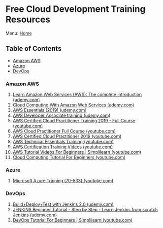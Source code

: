 # Free Cloud Development Training Resources

Menu: [Home](./README.md)

## Table of Contents

- [Amazon AWS](#amazon-aws)
- [Azure](#azure)
- [DevOps](#devops)

### Amazon AWS

1. [Learn Amazon Web Services (AWS): The complete introduction (udemy.com)](https://www.udemy.com/course/learn-amazon-web-services-the-complete-introduction/ "Free 5.5 Hours - Start your journey with AWS, get hands on, and cover every AWS service available today")
1. [Cloud Computing With Amazon Web Services (udemy.com)](https://www.udemy.com/course/cloud-computing-with-amazon-web-services-part-1/ "Free 2.5 Hours - A beginner's guide to learn Cloud Computing with AWS")
1. [AWS Essentials (2019) (udemy.com)](https://www.udemy.com/course/linux-academy-aws-essentials-2019/ "Free 7.5 Hours - Get started using AWS' core services. Linux Academy's AWS Essentials course is designed for those who want to learn the core services, features, and benefits of AWS, while also gaining valuable hands-on experience")
1. [AWS Developer Associate training (udemy.com)](https://www.udemy.com/course/aws-developer-associate-training/ "Free 6.5 Hours - This course aims at training students on the various aspects of the AWS Cloud platform from a developer perspective.It also enables students to get more prepared to take their AWS Developer Associate Exam. This course covers topics that vary from Regions,Availability Zones and VPC to EC2 instances and working with DynamoDB.")
1. [AWS Certified Cloud Practitioner Training 2019 - Full Course (youtube.com)](https://www.youtube.com/watch?v=3hLmDS179YE "This course will help you become an AWS Certified Cloud Practitioner. You will get a complete understanding of the AWS Cloud platform and be prepared to take the certification exam.")
1. [AWS Cloud Practitioner Full Course (youtube.com)](https://www.youtube.com/playlist?list=PLCbzEkWetVXwfPtrQ8CFFEeWFSkIMGuDO)
1. [AWS Certified Cloud Practitioner 2019 (youtube.com)](https://www.youtube.com/playlist?list=PLBfufR7vyJJ4fOplWPOtYqRyQ6YPMsBsF "This is a free course that is designed to help you pass the AWS Certified Cloud Practioner for 2019.")
1. [AWS Technical Essentials Training (youtube.com)](https://www.youtube.com/watch?v=zW2oUbRqNAU "Learn from AWS technical instructors about the AWS Platform, global infrastructure, security, and the core services.")
1. [AWS Certification Training Videos (youtube.com)](https://www.youtube.com/playlist?list=PL9ooVrP1hQOFWxRJcGdCot7AgJu29SVV3 "This AWS Certification Training videos takes you through - What is Cloud Computing, What is Amazon Web Services (AWS), AWS tutorials, AWS services, EC2 tutorial, S3 tutorial, EBS tutorial, Cloudfront tutorial, Glacier tutorial, Storage gateway tutorial, ELB tutorial, Auto scaling tutorial, RDS tutorial, AWS instances, AWS AMI, AWS EMR and more.")
1. [AWS Tutorial Videos For Beginners | Simplilearn (youtube.com)](https://www.youtube.com/playlist?list=PLEiEAq2VkUULlNtIFhEQHo8gacvme35rz "This AWS Tutorial Video Playlist will help you learn what is cloud computing, what is AWS, AWS services - EC2, S3, VPC, Lambda, IAM, CloudWatch, ELB and many more, along with AWS best practices, AWS cloud economics, AWS security, AWS architecture, AWS storage, cloud infrastructure etc.These AWS training videos are ideal for beginners who want to become AWS Certified Solutions Architect, it will help you clear your AWS certification exam.")
1. [Cloud Computing Tutorial For Beginners (youtube.com)](https://www.youtube.com/playlist?list=PLEiEAq2VkUUIJ3o1tehvtux0_Ynf42CBN)

### Azure

1. [Microsoft Azure Training (70-533) (youtube.com)](https://www.youtube.com/playlist?list=PLPie5drlGW25NnMjef7HRdSAqEjxz66Ky)

### DevOps

1. [Build+Deploy+Test with Jenkins 2.0 (udemy.com)](https://www.udemy.com/course/working-with-jenkins/ "Free 3.5 Hours - Build + Deploy + Test with Jenkins 2.0 course is designed in such a way that anyone with good understanding of basic software development and testing can start learning this course effortlessly.")
1. [JENKINS Beginner Tutorial - Step by Step - Learn Jenkins from scratch Jenkins (udemy.com)](https://www.udemy.com/course/jenkins-beginner-tutorial-step-by-step/ "Free 3.5 Hours - Learn Jenkins from scratch Jenkins is a Automation and CI Tool. It is a java application and very easy to learn. This course is designed for complete Beginners to understand and learn Jenkins from scratch. We will go very basic step by step in this course and by the end you will be able to use Jenkins at all levels.")
1. [DevOps Tutorial For Beginners | Simplilearn (youtube.com)](https://www.youtube.com/playlist?list=PLEiEAq2VkUUJS6zkGgXeWw9l32EwRoYdR "This DevOps Tutorial Videos Playlist will help you learn what is DevOps, DevOps basics, the various DevOps tools and how they work. The playlist will cover videos on DevOps introduction, Puppet tuorial, Chef tutorial, Ansible tutorial, Saltstack tutorial, Jenkins tutorial, Git tutorial, Docker tutorial and more. Along with the DevOps tutorial videos, the playlist also cover DevOps interview questions and answers to help you take the next step in your DevOps career. These tutorial videos are designed for beginners to learn DevOps.")
